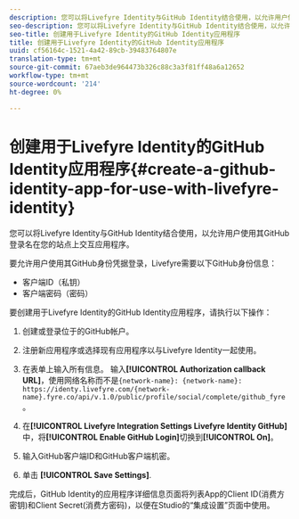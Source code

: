 ```yaml
---
description: 您可以将Livefyre Identity与GitHub Identity结合使用，以允许用户使用其GitHub登录名在您的站点上交互应用程序。
seo-description: 您可以将Livefyre Identity与GitHub Identity结合使用，以允许用户使用其GitHub登录名在您的站点上交互应用程序。
seo-title: 创建用于Livefyre Identity的GitHub Identity应用程序
title: 创建用于Livefyre Identity的GitHub Identity应用程序
uuid: cf56164c-1521-4a42-89cb-39483764807e
translation-type: tm+mt
source-git-commit: 67aeb3de964473b326c88c3a3f81ff48a6a12652
workflow-type: tm+mt
source-wordcount: '214'
ht-degree: 0%

---
```



# 创建用于Livefyre Identity的GitHub Identity应用程序{#create-a-github-identity-app-for-use-with-livefyre-identity}

您可以将Livefyre Identity与GitHub Identity结合使用，以允许用户使用其GitHub登录名在您的站点上交互应用程序。

要允许用户使用其GitHub身份凭据登录，Livefyre需要以下GitHub身份信息：

* 客户端ID（私钥）
* 客户端密码（密码）

要创建用于Livefyre Identity的GitHub Identity应用程序，请执行以下操作：

1. 创建或登录位于[](https://github.com/settings/developers)的GitHub帐户。
1. 注册新应用程序或选择现有应用程序以与Livefyre Identity一起使用。
1. 在表单上输入所有信息。 输入&#x200B;**[!UICONTROL Authorization callback URL]**，使用网络名称而不是`{network-name}: {network-name}: https://identy.livefyre.com/{network-name}.fyre.co/api/v.1.0/public/profile/social/complete/github_fyre`。

1. 在&#x200B;**[!UICONTROL Livefyre Integration Settings Livefyre Identity GitHub]**&#x200B;中，将&#x200B;**[!UICONTROL Enable GitHub Login]**&#x200B;切换到&#x200B;**[!UICONTROL On]**。

1. 输入GitHub客户端ID和GitHub客户端机密。
1. 单击 **[!UICONTROL Save Settings]**.

完成后，GitHub Identity的应用程序详细信息页面将列表App的Client ID(消费方密钥)和Client Secret(消费方密码)，以便在Studio的“集成设置”页面中使用。

